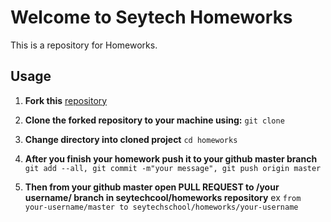 # Welcome to Seytech Homeworks

This is a repository for Homeworks.

## Usage

1. **Fork this** [repository](https://github.com/seytechschool/homeworks/)
2. **Clone the forked repository to your machine using:**
   `git clone`
3. **Change directory into cloned project** `cd homeworks`
4. **After you finish your homework push it to your github master branch**
   `git add --all, git commit -m"your message", git push origin master`

5. **Then from your github master open PULL REQUEST to /your username/ branch in seytechcool/homeworks repository**
   ex `from your-username/master to seytechschool/homeworks/your-username`
